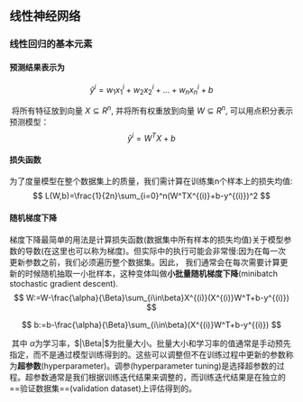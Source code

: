 ## 线性神经网络



### 线性回归的基本元素



#### 预测结果表示为

$$
\hat{y}^{i}=w_1x_1^{i}+w_2x_2^{i}+...+w_nx_n^{i}+b
$$

​	将所有特征放到向量 $X\subseteq R^n$, 并将所有权重放到向量 $W\subseteq R^n$, 可以用点积分表示预测模型：
$$
\hat{y}^i=W^TX+b
$$

#### 损失函数

​	为了度量模型在整个数据集上的质量，我们需计算在训练集n个样本上的损失均值:
$$
L(W,b)=\frac{1}{2n}\sum_{i=0}^n(W^TX^{(i)}+b-y^{(i)})^2
$$

#### 随机梯度下降

​	梯度下降最简单的用法是计算损失函数(数据集中所有样本的损失均值)关于模型参数的导数(在这里也可以称为梯度)。但实际中的执行可能会非常慢:因为在每一次更新参数之前，我们必须遍历整个数据集。因此， 我们通常会在每次需要计算更新的时候随机抽取一小批样本，这种变体叫做**小批量随机梯度下降**(minibatch stochastic gradient descent).
$$
W:=W-\frac{\alpha}{\Beta}\sum_{i\in\beta}X^{(i)}(X^{(i)}W^T+b-y^{(i)})
$$

$$
b:=b-\frac{\alpha}{\Beta}\sum_{i\in\beta}(X^{(i)}W^T+b-y^{(i)})
$$

​	其中 $\alpha$为学习率，$|\Beta|$为批量大小。批量大小和学习率的值通常是手动预先指定，而不是通过模型训练得到的。这些可以调整但不在训练过程中更新的参数称为**超参数**(hyperparameter)。调参(hyperparameter tuning)是选择超参数的过程。超参数通常是我们根据训练迭代结果来调整的，而训练迭代结果是在独立的==验证数据集==(validation dataset)上评估得到的。

